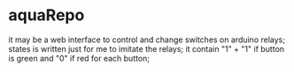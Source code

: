 # aquaRepo

it may be a web interface to control and change switches on arduino relays;
states is written just for me to imitate the relays;
it contain "1" + "1" if button is green and "0" if red for each button;

